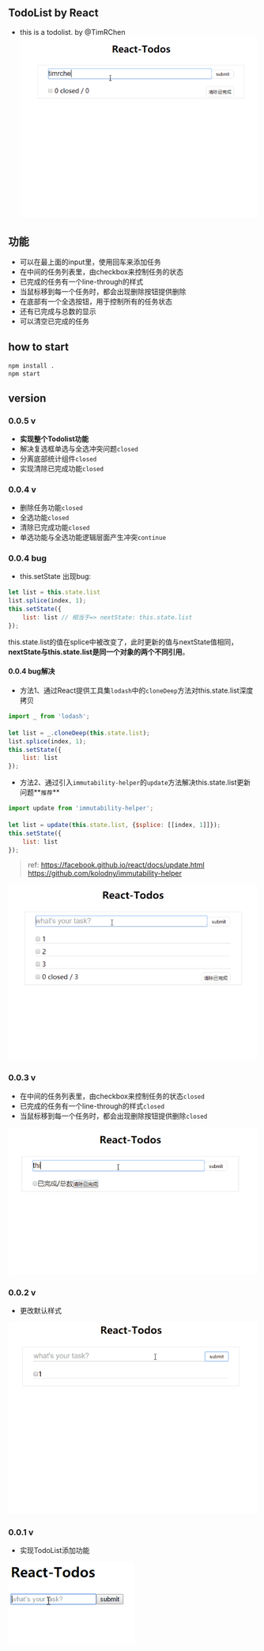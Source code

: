## TodoList by React
*  this is a todolist. by @TimRChen
![喜欢可以Follow一下](https://raw.githubusercontent.com/TimRChen/photoRepo/master/React-Item/2017_05.gif)

## 功能

*   可以在最上面的input里，使用回车来添加任务
*   在中间的任务列表里，由checkbox来控制任务的状态
*   已完成的任务有一个line-through的样式
*   当鼠标移到每一个任务时，都会出现删除按钮提供删除
*   在底部有一个全选按钮，用于控制所有的任务状态
*   还有已完成与总数的显示
*   可以清空已完成的任务

## how to start
    npm install .
    npm start

## version

### 0.0.5 v
*   **实现整个Todolist功能**
*   解决复选框单选与全选冲突问题`closed`
*   分离底部统计组件`closed`
*   实现清除已完成功能`closed`

### 0.0.4 v
*   删除任务功能`closed`
*   全选功能`closed`
*   清除已完成功能`closed`
*   单选功能与全选功能逻辑层面产生冲突`continue`

### 0.0.4 bug
*   this.setState 出现bug:
```js
let list = this.state.list
list.splice(index, 1);
this.setState({
    list: list // 相当于=> nextState: this.state.list
});
```
this.state.list的值在splice中被改变了，此时更新的值与nextState值相同，**nextState与this.state.list是同一个对象的两个不同引用**。

#### 0.0.4 bug解决
*   方法1、通过React提供工具集`lodash`中的`cloneDeep`方法对this.state.list深度拷贝
```js
import _ from 'lodash';

let list = _.cloneDeep(this.state.list);
list.splice(index, 1);
this.setState({
    list: list
});
```
*   方法2、通过引入`immutability-helper`的`update`方法解决this.state.list更新问题**`推荐`**
```js
import update from 'immutability-helper';

let list = update(this.state.list, {$splice: [[index, 1]]});
this.setState({
    list: list
});
```
>   ref:
>   https://facebook.github.io/react/docs/update.html
>   https://github.com/kolodny/immutability-helper

![喜欢可以Follow一下](https://raw.githubusercontent.com/TimRChen/photoRepo/master/React-Item/2017_04.gif)

### 0.0.3 v
*   在中间的任务列表里，由checkbox来控制任务的状态`closed`
*   已完成的任务有一个line-through的样式`closed`
*   当鼠标移到每一个任务时，都会出现删除按钮提供删除`closed`

![喜欢可以Follow一下](https://raw.githubusercontent.com/TimRChen/photoRepo/master/React-Item/2017_03.gif)

### 0.0.2 v
*   更改默认样式

![喜欢可以Follow一下](https://raw.githubusercontent.com/TimRChen/photoRepo/master/React-Item/2017_02.gif)

### 0.0.1 v
*   实现TodoList添加功能

![喜欢可以Follow一下](https://raw.githubusercontent.com/TimRChen/photoRepo/master/React-Item/2017_01.gif)


